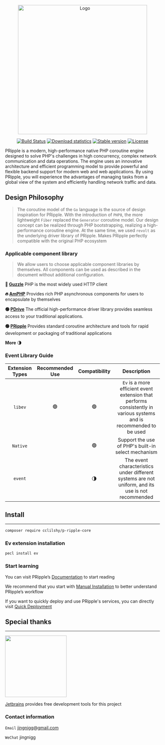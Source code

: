 <p align="center">
<img src="https://www.cloudtay.com/static/image/logo-wide.png" width="420" alt="Logo">
</p>
<p align="center">
<a href="#"><img src="https://img.shields.io/badge/PHP-%3E%3D%208.1-blue" alt="Build Status"></a>
<a href="https://packagist.org/packages/cclilshy/p-ripple-core"><img src="https://img.shields.io/packagist/dt/cclilshy/p-ripple-core " alt="Download statistics"></a>
<a href="https://packagist.org/packages/cclilshy/p-ripple-core"><img src="https://img.shields.io/packagist/v/cclilshy/p-ripple-core " alt="Stable version"></a>
<a href="https://packagist.org/packages/cclilshy/p-ripple-core"><img src="https://img.shields.io/packagist/l/cclilshy/p-ripple-core " alt="License"></a>
</p>
<p>
PRipple is a modern, high-performance native PHP coroutine engine designed to solve PHP's challenges in high concurrency, complex network communication and data operations.
The engine uses an innovative architecture and efficient programming model to provide powerful and flexible backend support for modern web and web applications.
By using PRipple, you will experience the advantages of managing tasks from a global view of the system and efficiently handling network traffic and data. </p>

## Design Philosophy

> The coroutine model of the `Go` language is the source of design inspiration for PRipple. With the introduction
> of `PHP8`, the more lightweight `Fiber` replaced the `Generator` coroutine model.
> Our design concept can be realized through PHP bootstrapping, realizing a high-performance coroutine engine. At the
> same time, we used `revolt` as the underlying driver library of PRipple.
> Makes PRipple perfectly compatible with the original PHP ecosystem

### Applicable component library

> We allow users to choose applicable component libraries by themselves. All components can be used as described in the
> document without additional configuration.

**🚀 [Guzzle](https://docs.guzzlephp.org/en/stable/)** PHP is the most widely used HTTP client

**🔥 [AmPHP](https://amphp.org/)** Provides rich PHP asynchronous components for users to encapsulate by themselves

**🟢 [PDrive](https://github.com/cloudtay/p-ripple-drive)** The official high-performance driver library provides
seamless access to your traditional applications.

**🟢 [PRipple](https://github.com/cloudtay/p-ripple-core)** Provides standard coroutine architecture and tools for rapid
development or packaging of traditional applications

**More** 🌗

### Event Library Guide

| Extension Types | Recommended Use | Compatibility |                                                     Description                                                      |
|:---------------:|:---------------:|:-------------:|:--------------------------------------------------------------------------------------------------------------------:|
|     `libev`     |       🟢        |      🟢️      | `Ev` is a more efficient event extension that performs consistently in various systems and is recommended to be used |
|    `Native`     |        ️        |      🟢       |                                  Support the use of PHP's built-in select mechanism                                  |
|     `event`     |                 |      🌗       |          The event characteristics under different systems are not uniform, and its use is not recommended           |

## Install

---

````bash
composer require cclilshy/p-ripple-core
````

### Ev extension installation

```bash
pecl install ev
```

### Start learning

You can visit PRipple’s [Documentation](https://p-ripple.cloudtay.com/) to start reading

We recommend that you start with [Manual Installation](https://p-ripple.cloudtay.com/docs/install/professional) to
better understand PRipple’s workflow

If you want to quickly deploy and use PRipple's services, you can directly
visit [Quick Deployment](https://p-ripple.cloudtay.com/docs/install/server)

## Special thanks

---

<a href="https://www.jetbrains.com/?from=p-ripple-core" target="__blank">
    <img src="https://www.jetbrains.com/company/brand/img/jetbrains_logo.png" width="200">
</a>

[Jetbrains](https://www.jetbrains.com/?from=p-ripple-core) provides free development tools for this project

### Contact information

`Email` jingnigg@gmail.com

`WeChat` jingnigg
